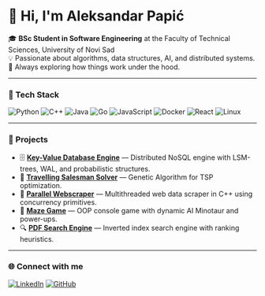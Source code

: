 # 👋 Hi, I'm Aleksandar Papić

🎓 **BSc Student in Software Engineering** at the Faculty of Technical Sciences, University of Novi Sad  
💡 Passionate about algorithms, data structures, AI, and distributed systems.  
🚀 Always exploring how things work under the hood.

---

### 🧰 Tech Stack
![Python](https://img.shields.io/badge/Python-3776AB?style=flat&logo=python&logoColor=white)
![C++](https://img.shields.io/badge/C++-00599C?style=flat&logo=c%2B%2B&logoColor=white)
![Java](https://img.shields.io/badge/Java-ED8B00?style=flat&logo=openjdk&logoColor=white)
![Go](https://img.shields.io/badge/Go-00ADD8?style=flat&logo=go&logoColor=white)
![JavaScript](https://img.shields.io/badge/JavaScript-F7DF1E?style=flat&logo=javascript&logoColor=black)
![Docker](https://img.shields.io/badge/Docker-2496ED?style=flat&logo=docker&logoColor=white)
![React](https://img.shields.io/badge/React-20232A?style=flat&logo=react&logoColor=61DAFB)
![Linux](https://img.shields.io/badge/Linux-FCC624?style=flat&logo=linux&logoColor=black)

---

### 🧩 Projects
- 🗄️ [**Key-Value Database Engine**](https://github.com/IgorAmi52/NoSQL-Engine) — Distributed NoSQL engine with LSM-trees, WAL, and probabilistic structures.
- 🧬 [**Travelling Salesman Solver**](https://github.com/aleksandar-aleksandar/) — Genetic Algorithm for TSP optimization.
- 🧱 [**Parallel Webscraper**](https://github.com/aleksandar-aleksandar/TBB-Parallel-Web-Scraper) — Multithreaded web data scraper in C++ using concurrency primitives.
- 🧩 [**Maze Game**](https://github.com/aleksandar-aleksandar/Minotaur-Maze-Game) — OOP console game with dynamic AI Minotaur and power-ups.
- 🔍 [**PDF Search Engine**](https://github.com/aleksandar-aleksandar/PDFSearchEngine) — Inverted index search engine with ranking heuristics.

---

### 🌐 Connect with me
[![LinkedIn](https://img.shields.io/badge/LinkedIn-0A66C2?style=flat&logo=linkedin&logoColor=white)](https://www.linkedin.com/in/aleksandar-papi%C4%87-066474343/)
[![GitHub](https://img.shields.io/badge/GitHub-181717?style=flat&logo=github&logoColor=white)](https://github.com/aleksandar-aleksandar)
